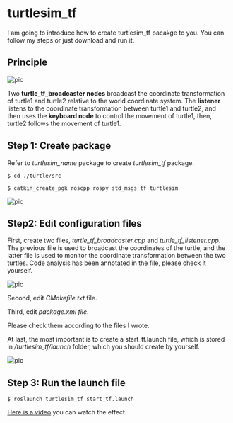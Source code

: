# turtlesim_tf

I am going to introduce how to create turtlesim_tf pacakge to you. You can follow my steps or just download and run it.

## Principle

![pic](http://m.qpic.cn/psc?/V53W2FkB1yOtnS25GEyd38amA54P7fxq/45NBuzDIW489QBoVep5mcZxMkC8aCSQSaIAvXUz1wBIH7EoH*ruCs.WPujmzlIGuP9eOFtI3FWO*GF1yj6geu0vgy20pfAuvdAehooKGF*o!/b&bo=bQUVA20FFQMDGTw!&rf=viewer_4)

Two **turtle_tf_broadcaster nodes** broadcast the coordinate transformation of turtle1 and turtle2 relative to the world coordinate system. The **listener** listens to the coordinate transformation between turtle1 and turtle2, and then uses the **keyboard node** to control the movement of turtle1, then, turtle2 follows the movement of turtle1.

## Step 1: Create package

Refer to *turtlesim_name* package to create *turtlesim_tf* package.

`$ cd ./turtle/src`

`$ catkin_create_pgk roscpp rospy std_msgs tf turtlesim`

![pic](http://m.qpic.cn/psc?/V53W2FkB1yOtnS25GEyd38amA54P7fxq/45NBuzDIW489QBoVep5mcd*etHiSksihcYCiZDUPRJEacSW3dBphZQmDUcJ3YxFWqhc4EwHb9SkxZ.6r99cXKJfOskB8Z46yauflBmMbmrs!/b&bo=egMUAnoDFAIDGTw!&rf=viewer_4)

## Step2: Edit configuration files
First, create two files, *turtle_tf_broadcaster.cpp* and *turtle_tf_listener.cpp*. The previous file is used to broadcast the coordinates of the turtle, and the latter file is used to monitor the coordinate transformation between the two turtles. Code analysis has been annotated in the file, please check it yourself.

![pic](http://m.qpic.cn/psc?/V53W2FkB1yOtnS25GEyd38amA54P7fxq/45NBuzDIW489QBoVep5mcd*etHiSksihcYCiZDUPRJEu3pI2pFZW5uR6Fw*4YtDnmj0EMyEH3A5ULmxWmxo4lEGkP6N3.cpJGzLDDMmZ.yo!/b&bo=egMUAnoDFAIDGTw!&rf=viewer_4)

Second, edit *CMakefile.txt* file.

Third, edit *package.xml file*.

Please check them according to the files I wrote.

At last, the most important is to create a start_tf.launch file, which is stored in */turtlesim_tf/launch* folder, which you should create by yourself.

![pic](http://m.qpic.cn/psc?/V53W2FkB1yOtnS25GEyd38amA54P7fxq/45NBuzDIW489QBoVep5mcZxMkC8aCSQSaIAvXUz1wBLFKe2Gj6X55Pf3SaWmNTSXASNab0ZN6GdWvnA6vIxq42vS7xdHyUTwUH.NKSD24RA!/b&bo=egMUAnoDFAIDGTw!&rf=viewer_4)

## Step 3: Run the launch file

`$ roslaunch turtlesim_tf start_tf.launch`

[Here is a video](https://www.bilibili.com/video/BV13p4y1b7ya) you can watch the effect.
